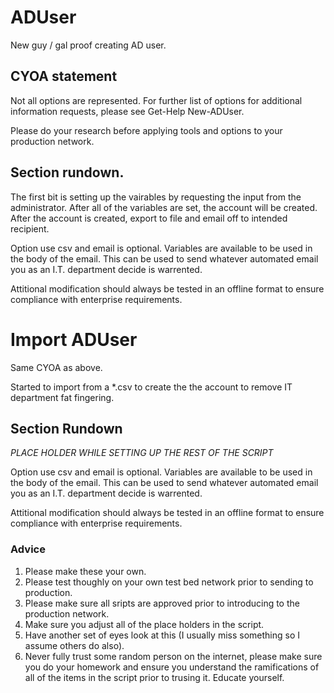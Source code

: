 # ADUser 

New guy / gal proof creating AD user.

## CYOA statement

Not all options are represented. For further list of options for additional information requests, please see Get-Help New-ADUser.

Please do your research before applying tools and options to your production network.

## Section rundown.

The first bit is setting up the vairables by requesting the input from the administrator.
After all of the variables are set, the account will be created.
After the account is created, export to file and email off to intended recipient.

Option use csv and email is optional. Variables are available to be used in the body of the email. This can be used to send whatever automated email you as an I.T. department decide is warrented.

Attitional modification should always be tested in an offline format to ensure compliance with enterprise requirements.

# Import ADUser

Same CYOA as above.

Started to import from a *.csv to create the the account to remove IT department fat fingering.

## Section Rundown

*PLACE HOLDER WHILE SETTING UP THE REST OF THE SCRIPT*

Option use csv and email is optional. Variables are available to be used in the body of the email. This can be used to send whatever automated email you as an I.T. department decide is warrented.

Attitional modification should always be tested in an offline format to ensure compliance with enterprise requirements.

### Advice

1. Please make these your own.
2. Please test thoughly on your own test bed network prior to sending to production.
3. Please make sure all sripts are approved prior to introducing to the production network.
4. Make sure you adjust all of the place holders in the script.
5. Have another set of eyes look at this (I usually miss something so I assume others do also).
6. Never fully trust some random person on the internet, please make sure you do your homework and ensure you understand the ramifications of all of the items in the script prior to trusing it. Educate yourself.